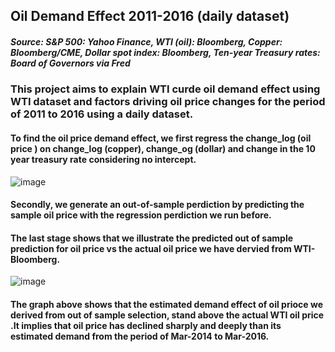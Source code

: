 ## Oil Demand Effect 2011-2016 (daily dataset)
##### Source: S&P 500: Yahoo Finance, WTI (oil): Bloomberg, Copper: Bloomberg/CME, Dollar spot index: Bloomberg, Ten-year Treasury rates: Board of Governors via Fred

### This project aims to explain WTI curde oil demand effect using WTI dataset and factors driving oil price changes for the period of 2011 to 2016 using a daily dataset. 
#### To find the oil price demand effect, we first regress the change_log (oil price ) on change_log (copper), change_og (dollar) and change in the 10 year treasury rate considering no intercept.
![image](https://github.com/mshirzad414/Oil-Deamnd-Effect-Out-of-Dample-Prediction-/assets/140922484/611e1867-8cad-4156-a66f-fa2281621bcd)


#### Secondly, we generate an out-of-sample perdiction by predicting the sample oil price with the regression perdiction we run before. 
#### The last stage shows that we illustrate the predicted out of sample prediction for oil price vs the actual oil price we have dervied from WTI-Bloomberg. 
![image](https://github.com/mshirzad414/Oil-Deamnd-Effect-Out-of-Dample-Prediction-/assets/140922484/3f565dc3-38d6-49e9-888b-3b3fc77cb8dd)


#### The graph above shows that the estimated demand effect of oil prioce we derived from out of sample selection, stand above the actual WTI oil price .It implies that oil price has declined sharply and deeply than its estimated demand from the period of Mar-2014 to Mar-2016. 
